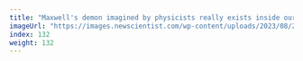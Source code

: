 ```yaml
---
title: "Maxwell's demon imagined by physicists really exists inside our cells"
imageUrl: "https://images.newscientist.com/wp-content/uploads/2023/08/25135439/SEI_168773043.jpg?width=600"
index: 132
weight: 132
---
```

